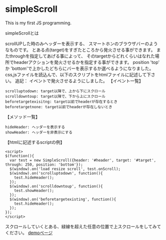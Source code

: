 simpleScroll
============

This is my first JS programming.

simpleScrollとは

scrollUPした時のみヘッダーを表示する、
スマートホンのブラウザバーのようなものです。
とある点(target)をすぎたところから発火させる事ができます。
またthroughを指定してあげる事によって、
そのtargetからどれくらいはなれた場所でheaderアクションを発火させるかを指定する事ができます。
position 'top' か 'bottom'で上かしたどちらにバーを表示するか選べるようになりました。
css,jsファイルを読込んで、以下のスクリプトをhtmlファイルに記述して下さい。
追記：
  イベントで発火させるようにしました。
【イベント一覧】

    scrolluptodown: target以降で、上から下にスクロール
    scrolldowntoup: target以降で、下から上にスクロール
    beforetargetexisitng: target以前でheaderが存在するとき
    beforetargetnone: target以前でheaderが存在しないとき

【メソッド一覧】

    hideHeader: ヘッダーを表示する
    showHeader: ヘッダーを非表示にする　

【htmlに記述するscriptの例】

    <script>
    $(function(){
      var test = new SimpleScroll({header: '#header', target: '#target', through: 250, position: 'bottom'});
      $(window).on('load resize scroll', test.onScroll);
      $(window).on('scrolluptodown', function(){
        test.hideHeader();
      });
      $(window).on('scrolldowntoup', function(){
        test.showHeader();
      });
      $(window).on('beforetargetexisting', function(){
        test.hideHeader();
      });
    });
    </script>


スクロールしていくとある、緑線を超えた任意の位置で上スクロールをしてみてください。
<a href="http://tanisi.sakura.ne.jp/samples/SimpleScroll/">demoページ</a>